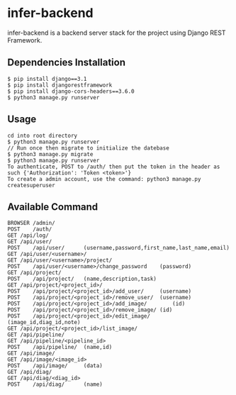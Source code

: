 # infer-backend

infer-backend is a backend server stack for the project using Django REST Framework.

## Dependencies Installation
	
	$ pip install django==3.1
	$ pip install djangorestframework
	$ pip install django-cors-headers==3.6.0
	$ python3 manage.py runserver

## Usage

	cd into root directory
	$ python3 manage.py runserver
	// Run once then migrate to initialize the datebase
	$ python3 manage.py migrate
	$ python3 manage.py runserver
	To authenticate, POST to /auth/ then put the token in the header as such {'Authorization': 'Token <token>'}
	To create a admin account, use the command: python3 manage.py createsuperuser

## Available Command

	BROWSER	/admin/
	POST	/auth/
	GET	/api/log/
	GET	/api/user/
	POST	/api/user/		(username,password,first_name,last_name,email)
	GET	/api/user/<username>/
	GET	/api/user/<username>/project/
	POST	/api/user/<username>/change_password	(password)
	GET	/api/project/
	POST	/api/project/	(name,description,task)
	GET	/api/project/<project_id>/
	POST	/api/project/<project_id>/add_user/		(username)
	POST	/api/project/<project_id>/remove_user/	(username)
	POST	/api/project/<project_id>/add_image/		(id)
	POST	/api/project/<project_id>/remove_image/	(id)
	POST	/api/project/<project_id>/edit_image/	(image_id,diag_id,note)
	GET	/api/project/<project_id>/list_image/
	GET	/api/pipeline/
	GET	/api/pipeline/<pipeline_id>
	POST	/api/pipeline/	(name,id)
	GET	/api/image/
	GET	/api/image/<image_id>
	POST	/api/image/		(data)
	GET	/api/diag/
	GET	/api/diag/<diag_id>
	POST	/api/diag/		(name)
